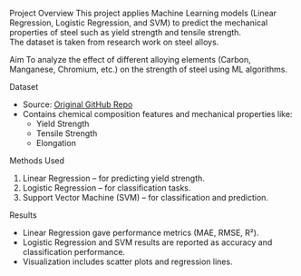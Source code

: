 
Project Overview
This project applies Machine Learning models (Linear Regression, Logistic Regression, and SVM) to predict the mechanical properties of steel such as yield strength and tensile strength.  
The dataset is taken from research work on steel alloys.

Aim
To analyze the effect of different alloying elements (Carbon, Manganese, Chromium, etc.) on the strength of steel using ML algorithms.

 Dataset
- Source: [Original GitHub Repo](https://github.com/A158-debug/Prediction-of-Mechanical-properties-of-Steel)  
- Contains chemical composition features and mechanical properties like:
  - Yield Strength
  - Tensile Strength
  - Elongation

 Methods Used
1. Linear Regression – for predicting yield strength.  
2. Logistic Regression – for classification tasks.  
3. Support Vector Machine (SVM) – for classification and prediction.  

  Results
- Linear Regression gave performance metrics (MAE, RMSE, R²).  
- Logistic Regression and SVM results are reported as accuracy and classification performance.  
- Visualization includes scatter plots and regression lines.  


